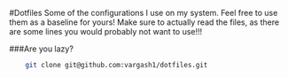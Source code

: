 #Dotfiles
Some of the configurations I use on my system. Feel free to use them as a baseline for yours!
Make sure to actually read the files, as there are some lines you would probably not want to use!!!



###Are you lazy?
```bash
    git clone git@github.com:vargash1/dotfiles.git
```
